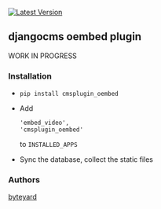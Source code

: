 [![Latest Version](https://img.shields.io/pypi/v/cmsplugin_oembed.svg)](https://pypi.python.org/pypi/cmsplugin_oembed)

## djangocms oembed plugin

WORK IN PROGRESS

### Installation

* ```pip install cmsplugin_oembed```
* Add 

  ```
  'embed_video',
  'cmsplugin_oembed'
  ```

  to `INSTALLED_APPS`

* Sync the database, collect the static files

### Authors

[byteyard](https://byteyard.de)

